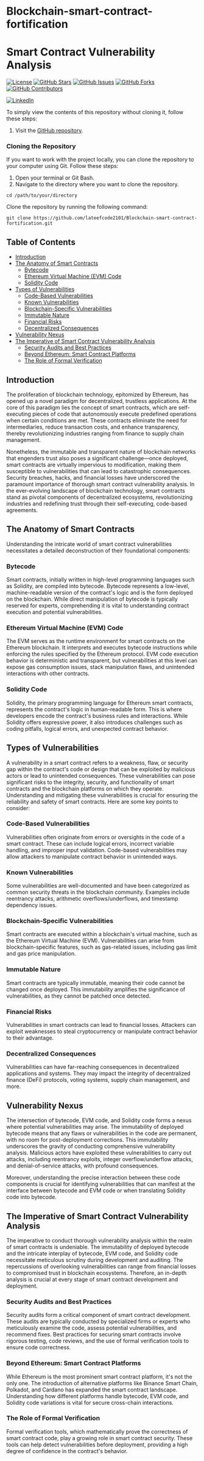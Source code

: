 # Blockchain-smart-contract-fortification
# Smart Contract Vulnerability Analysis

[![License](https://img.shields.io/badge/License-MIT-blue.svg)](LICENSE)
[![GitHub Stars](https://img.shields.io/github/stars/lateefcode2101/Blockchain-smart-contract-fortification.svg)](https://github.com/lateefcode2101/Blockchain-smart-contract-fortification/stargazers)
[![GitHub Issues](https://img.shields.io/github/issues/lateefcode2101/Blockchain-smart-contract-fortification.svg)](https://github.com/lateefcode2101/Blockchain-smart-contract-fortification/issues)
[![GitHub Forks](https://img.shields.io/github/forks/lateefcode2101/Blockchain-smart-contract-fortification.svg)](https://github.com/lateefcode2101/Blockchain-smart-contract-fortification/network)
[![GitHub Contributors](https://img.shields.io/github/contributors/lateefcode2101/Blockchain-smart-contract-fortification.svg)](https://github.com/lateefcode2101/Blockchain-smart-contract-fortification/graphs/contributors)

[![LinkedIn](https://img.shields.io/badge/LinkedIn-Connect-blue.svg)](https://www.linkedin.com/in/mohammed-abdul-lateef-1541b2179/)

To simply view the contents of this repository without cloning it, follow these steps:

1. Visit the [GitHub repository](https://github.com/lateefcode2101/Blockchain-smart-contract-fortification).

### Cloning the Repository

If you want to work with the project locally, you can clone the repository to your computer using Git. Follow these steps:

1. Open your terminal or Git Bash.
2. Navigate to the directory where you want to clone the repository.

```cd /path/to/your/directory``` 

Clone the repository by running the following command:

```git clone https://github.com/lateefcode2101/Blockchain-smart-contract-fortification.git```

## Table of Contents

- [Introduction](#introduction)
- [The Anatomy of Smart Contracts](#the-anatomy-of-smart-contracts)
  - [Bytecode](#bytecode)
  - [Ethereum Virtual Machine (EVM) Code](#ethereum-virtual-machine-evm-code)
  - [Solidity Code](#solidity-code)
- [Types of Vulnerabilities](#types-of-vulnerabilities)
  - [Code-Based Vulnerabilities](#code-based-vulnerabilities)
  - [Known Vulnerabilities](#known-vulnerabilities)
  - [Blockchain-Specific Vulnerabilities](#blockchain-specific-vulnerabilities)
  - [Immutable Nature](#immutable-nature)
  - [Financial Risks](#financial-risks)
  - [Decentralized Consequences](#decentralized-consequences)
- [Vulnerability Nexus](#vulnerability-nexus)
- [The Imperative of Smart Contract Vulnerability Analysis](#the-imperative-of-smart-contract-vulnerability-analysis)
  - [Security Audits and Best Practices](#security-audits-and-best-practices)
  - [Beyond Ethereum: Smart Contract Platforms](#beyond-ethereum-smart-contract-platforms)
  - [The Role of Formal Verification](#the-role-of-formal-verification)

## Introduction

The proliferation of blockchain technology, epitomized by Ethereum, has opened up a novel paradigm for decentralized, trustless applications. At the core of this paradigm lies the concept of smart contracts, which are self-executing pieces of code that autonomously execute predefined operations when certain conditions are met. These contracts eliminate the need for intermediaries, reduce transaction costs, and enhance transparency, thereby revolutionizing industries ranging from finance to supply chain management.

Nonetheless, the immutable and transparent nature of blockchain networks that engenders trust also poses a significant challenge—once deployed, smart contracts are virtually impervious to modification, making them susceptible to vulnerabilities that can lead to catastrophic consequences. Security breaches, hacks, and financial losses have underscored the paramount importance of thorough smart contract vulnerability analysis. In the ever-evolving landscape of blockchain technology, smart contracts stand as pivotal components of decentralized ecosystems, revolutionizing industries and redefining trust through their self-executing, code-based agreements.

## The Anatomy of Smart Contracts

Understanding the intricate world of smart contract vulnerabilities necessitates a detailed deconstruction of their foundational components:

### Bytecode

Smart contracts, initially written in high-level programming languages such as Solidity, are compiled into bytecode. Bytecode represents a low-level, machine-readable version of the contract's logic and is the form deployed on the blockchain. While direct manipulation of bytecode is typically reserved for experts, comprehending it is vital to understanding contract execution and potential vulnerabilities.

### Ethereum Virtual Machine (EVM) Code

The EVM serves as the runtime environment for smart contracts on the Ethereum blockchain. It interprets and executes bytecode instructions while enforcing the rules specified by the Ethereum protocol. EVM code execution behavior is deterministic and transparent, but vulnerabilities at this level can expose gas consumption issues, stack manipulation flaws, and unintended interactions with other contracts.

### Solidity Code

Solidity, the primary programming language for Ethereum smart contracts, represents the contract's logic in human-readable form. This is where developers encode the contract's business rules and interactions. While Solidity offers expressive power, it also introduces challenges such as coding pitfalls, logical errors, and unexpected contract behavior.

## Types of Vulnerabilities

A vulnerability in a smart contract refers to a weakness, flaw, or security gap within the contract's code or design that can be exploited by malicious actors or lead to unintended consequences. These vulnerabilities can pose significant risks to the integrity, security, and functionality of smart contracts and the blockchain platforms on which they operate. Understanding and mitigating these vulnerabilities is crucial for ensuring the reliability and safety of smart contracts. Here are some key points to consider:

### Code-Based Vulnerabilities

Vulnerabilities often originate from errors or oversights in the code of a smart contract. These can include logical errors, incorrect variable handling, and improper input validation. Code-based vulnerabilities may allow attackers to manipulate contract behavior in unintended ways.

### Known Vulnerabilities

Some vulnerabilities are well-documented and have been categorized as common security threats in the blockchain community. Examples include reentrancy attacks, arithmetic overflows/underflows, and timestamp dependency issues.

### Blockchain-Specific Vulnerabilities

Smart contracts are executed within a blockchain's virtual machine, such as the Ethereum Virtual Machine (EVM). Vulnerabilities can arise from blockchain-specific features, such as gas-related issues, including gas limit and gas price manipulation.

### Immutable Nature

Smart contracts are typically immutable, meaning their code cannot be changed once deployed. This immutability amplifies the significance of vulnerabilities, as they cannot be patched once detected.

### Financial Risks

Vulnerabilities in smart contracts can lead to financial losses. Attackers can exploit weaknesses to steal cryptocurrency or manipulate contract behavior to their advantage.

### Decentralized Consequences

Vulnerabilities can have far-reaching consequences in decentralized applications and systems. They may impact the integrity of decentralized finance (DeFi) protocols, voting systems, supply chain management, and more.

## Vulnerability Nexus

The intersection of bytecode, EVM code, and Solidity code forms a nexus where potential vulnerabilities may arise. The immutability of deployed bytecode means that any flaws or vulnerabilities in the code are permanent, with no room for post-deployment corrections. This immutability underscores the gravity of conducting comprehensive vulnerability analysis. Malicious actors have exploited these vulnerabilities to carry out attacks, including reentrancy exploits, integer overflow/underflow attacks, and denial-of-service attacks, with profound consequences.

Moreover, understanding the precise interaction between these code components is crucial for identifying vulnerabilities that can manifest at the interface between bytecode and EVM code or when translating Solidity code into bytecode.

## The Imperative of Smart Contract Vulnerability Analysis

The imperative to conduct thorough vulnerability analysis within the realm of smart contracts is undeniable. The immutability of deployed bytecode and the intricate interplay of bytecode, EVM code, and Solidity code necessitate meticulous scrutiny during development and auditing. The repercussions of overlooking vulnerabilities can range from financial losses to compromised trust in blockchain ecosystems. Therefore, an in-depth analysis is crucial at every stage of smart contract development and deployment.

### Security Audits and Best Practices

Security audits form a critical component of smart contract development. These audits are typically conducted by specialized firms or experts who meticulously examine the code, assess potential vulnerabilities, and recommend fixes. Best practices for securing smart contracts involve rigorous testing, code reviews, and the use of formal verification tools to ensure code correctness.

### Beyond Ethereum: Smart Contract Platforms

While Ethereum is the most prominent smart contract platform, it's not the only one. The introduction of alternative platforms like Binance Smart Chain, Polkadot, and Cardano has expanded the smart contract landscape. Understanding how different platforms handle bytecode, EVM code, and Solidity code variations is vital for secure cross-chain interactions.

### The Role of Formal Verification

Formal verification tools, which mathematically prove the correctness of smart contract code, play a growing role in smart contract security. These tools can help detect vulnerabilities before deployment, providing a high degree of confidence in the contract's behavior.
